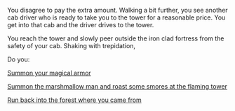 You disagree to pay the extra amount. Walking a bit further, you see another cab driver
who is ready to take you to the tower for a reasonable price. You get into that cab and 
the driver drives to the tower.

You reach the tower and slowly peer outside the iron clad fortress from the safety of your cab. Shaking with trepidation, 

Do you:

[Summon your magical armor](magical-armor/magical-armor.md)

[Summon the marshmallow man and roast some smores at the flaming tower](marshmallow-man/marshmallow-man.md)

[Run back into the forest where you came from](run-back/run-back.md)